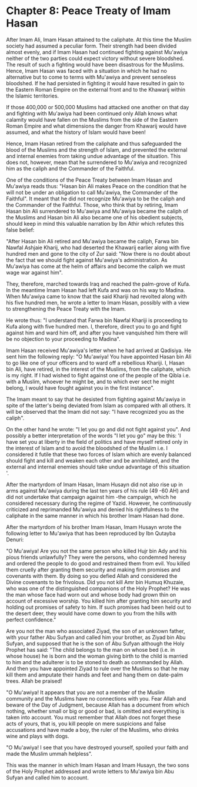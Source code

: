 Chapter 8: Peace Treaty of Imam Hasan
=====================================

After Imam Ali, Imam Hasan attained to the caliphate. At this time the
Muslim society had assumed a peculiar form. Their strength had been
divided almost evenly, and if Imam Hasan had continued fighting against
Mu'awiya neither of the two parties could expect victory without severe
bloodshed. The result of such a fighting would have been disastrous for
the Muslims. Hence, Imam Hasan was faced with a situation in which he
had no alternative but to come to terms with Mu'awiya and prevent
senseless bloodshed. If he had persisted in fighting it would have
resulted in gain to the Eastern Roman Empire on the external front and
to the Khawarij within the Islamic territories.

If those 400,000 or 500,000 Muslims had attacked one another on that day
and fighting with Mu'awiya had been continued only Allah knows what
calamity would have fallen on the Muslims from the side of the Eastern
Roman Empire and what dimensions the danger from Khawarij would have
assumed, and what the history of Islam would have been!

Hence, Imam Hasan retired from the caliphate and thus safeguarded the
blood of the Muslims and the strength of Islam, and prevented the
external and internal enemies from taking undue advantage of the
situation. This does not, however, mean that he surrendered to Mu'awiya
and recognized him as the caliph and the Commander of the Faithful.

One of the conditions of the Peace Treaty between Imam Hasan and
Mu'awiya reads thus: "Hasan bin Ali makes Peace on the condition that he
will not be under an obligation to call Mu'awiya, the Commander of the
Faithful". It meant that he did not recognize Mu'awiya to be the caliph
and the Commander of the Faithful. Those, who think that by retiring,
Imam Hasan bin Ali surrendered to Mu'awiya and Mu'awiya became the
caliph of the Muslims and Hasan bin Ali also became one of his obedient
subjects, should keep in mind this valuable narration by Ibn Athir which
refutes this false belief:

"After Hasan bin Ali retired and Mu'awiya became the caliph, Farwa bin
Nawfal Ashjaie Kharij, who had deserted the Khawarij earlier along with
five hundred men and gone to the city of Zur said: "Now there is no
doubt about the fact that we should fight against Mu'awiya's
administration. As Mu'awiya has come at the helm of affairs and become
the caliph we must wage war against him".

They, therefore, marched towards Iraq and reached the palm-grove of
Kufa. In the meantime Imam Hasan had left Kufa and was on his way to
Madina. When Mu'awiya came to know that the said Khariji had revolted
along with his five hundred men, he wrote a letter to Imam Hasan,
possibly with a view to strengthening the Peace Treaty with the Imam.

He wrote thus: "I understand that Farwa bin Nawfal Khariji is proceeding
to Kufa along with five hundred men. I, therefore, direct you to go and
fight against him and ward him off, and after you have vanquished him
there will be no objection to your proceeding to Madina".

Imam Hasan received Mu'awiya's letter when he had arrived at Qadisiya.
He sent him the following reply: "O Mu'awiya! You have appointed Hasan
bin Ali to go like one of your officers and to ward off a rebellious
Khariji. I, Hasan bin Ali, have retired, in the interest of the Muslims,
from the caliphate, which is my right. If I had wished to fight against
one of the people of the Qibla i.e. with a Muslim, whoever he might be,
and to which ever sect he might belong, I would have fought against you
in the first instance".

The Imam meant to say that he desisted from fighting against Mu'awiya in
spite of the latter's being deviated from Islam as compared with all
others. It will be observed that the Imam did not say: "I have
recognized you as the caliph".

On the other hand he wrote: "I let you go and did not fight against
you". And possibly a better interpretation of the words "I let you go"
may be this: 'I have set you at liberty in the field of politics and
have myself retired only in the interest of Islam and to avoid the
bloodshed of the Muslim i.e. I considered it futile that these two
forces of Islam which are evenly balanced should fight and kill and
weaken each other and be annihilated, and the external and internal
enemies should take undue advantage of this situation '.

After the martyrdom of Imam Hasan, Imam Husayn did not also rise up in
arms against Mu'awiya during the last ten years of his rule (49 -60 AH)
and did not undertake that campaign against him -the campaign, which he
considered necessary during the regime of Yazid. However, he
continuously criticized and reprimanded Mu'awiya and denied his
rightfulness to the caliphate in the same manner in which his brother
Imam Hasan had done.

After the martyrdom of his brother Imam Hasan, Imam Husayn wrote the
following letter to Mu'awiya that has been reproduced by Ibn Qutayba
Denuri:

"O Mu'awiya! Are you not the same person who killed Hujr bin Ady and his
pious friends unlawfully? They were the persons, who condemned heresy
and ordered the people to do good and restrained them from evil. You
killed them cruelly after granting them security and making firm
promises and covenants with them. By doing so you defied Allah and
considered the Divine covenants to be frivolous. Did you not kill Amr
bin Humuq Khuzaie, who was one of the distinguished companions of the
Holy Prophet? He was the man whose face had worn out and whose body had
grown thin on account of excessive worship. You killed him after
granting him security and holding out promises of safety to him. If such
promises had been held out to the desert deer, they would have come down
to you from the hills with perfect confidence."

Are you not the man who associated Ziyad, the son of an unknown father,
with your father Abu Sufyan and called him your brother, as Ziyad bin
Abu Sufyan, and supposed that he is the son of Abu Sufyan although the
Holy Prophet has said: "The child belongs to the man on whose bed (i.e.
in whose house) he is born and the woman giving birth to the child is
married to him and the adulterer is to be stoned to death as commanded
by Allah. And then you have appointed Ziyad to rule over the Muslims so
that he may kill them and amputate their hands and feet and hang them on
date-palm trees. Allah be praised!

"O Mu'awiya! It appears that you are not a member of the Muslim
community and the Muslims have no connections with you. Fear Allah and
beware of the Day of Judgment, because Allah has a document from which
nothing, whether small or big or good or bad, is omitted and everything
is taken into account. You must remember that Allah does not forget
these acts of yours, that is, you kill people on mere suspicions and
false accusations and have made a boy, the ruler of the Muslims, who
drinks wine and plays with dogs.

"O Mu'awiya! I see that you have destroyed yourself, spoiled your faith
and made the Muslim ummah helpless".

This was the manner in which Imam Hasan and Imam Husayn, the two sons of
the Holy Prophet addressed and wrote letters to Mu'awiya bin Abu Sufyan
and called him to account.


